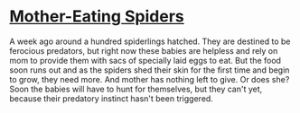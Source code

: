 # [Mother-Eating Spiders](https://youtu.be/coUd6d3j_6g)

A week ago around a hundred spiderlings hatched. They are destined to be ferocious predators, but right now these babies are helpless and rely on mom to provide them with sacs of specially laid eggs to eat.
But the food soon runs out and as the spiders shed their skin for the first time and begin to grow, they need more.
And mother has nothing left to give. Or does she?
Soon the babies will have to hunt for themselves, but they can't yet, because their predatory instinct hasn't been triggered. 
